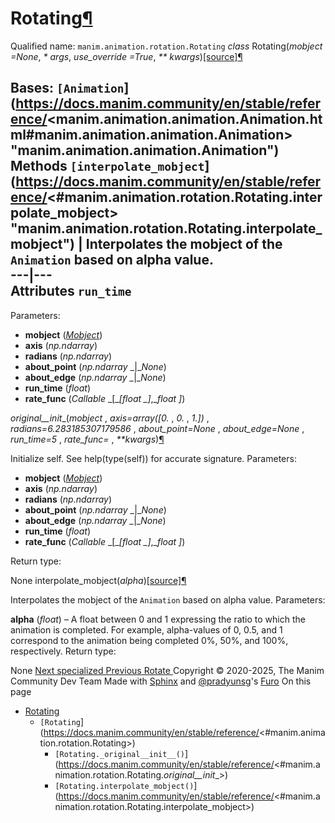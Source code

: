 # Rotating[¶](https://docs.manim.community/en/stable/reference/<#rotating> "Link to this heading")
Qualified name: `manim.animation.rotation.Rotating`
_class_ Rotating(_mobject =None_, _* args_, _use_override =True_, _** kwargs_)[[source]](https://docs.manim.community/en/stable/reference/<../_modules/manim/animation/rotation.html#Rotating>)[¶](https://docs.manim.community/en/stable/reference/<#manim.animation.rotation.Rotating> "Link to this definition")
    
Bases: `[Animation`](https://docs.manim.community/en/stable/reference/<manim.animation.animation.Animation.html#manim.animation.animation.Animation> "manim.animation.animation.Animation")
Methods
`[interpolate_mobject`](https://docs.manim.community/en/stable/reference/<#manim.animation.rotation.Rotating.interpolate_mobject> "manim.animation.rotation.Rotating.interpolate_mobject") | Interpolates the mobject of the `Animation` based on alpha value.  
---|---  
Attributes
`run_time`  
---  
Parameters:
    
  * **mobject** ([_Mobject_](https://docs.manim.community/en/stable/reference/<manim.mobject.mobject.Mobject.html#manim.mobject.mobject.Mobject> "manim.mobject.mobject.Mobject"))
  * **axis** (_np.ndarray_)
  * **radians** (_np.ndarray_)
  * **about_point** (_np.ndarray_ _|__None_)
  * **about_edge** (_np.ndarray_ _|__None_)
  * **run_time** (_float_)
  * **rate_func** (_Callable_ _[__[__float_ _]__,__float_ _]_)


_original__init__(_mobject_ , _axis=array([0._ , _0._ , _1.])_ , _radians=6.283185307179586_ , _about_point=None_ , _about_edge=None_ , _run_time=5_ , _rate_func= <function linear>_, _**kwargs_)[¶](https://docs.manim.community/en/stable/reference/<#manim.animation.rotation.Rotating._original__init__> "Link to this definition")
    
Initialize self. See help(type(self)) for accurate signature.
Parameters:
    
  * **mobject** ([_Mobject_](https://docs.manim.community/en/stable/reference/<manim.mobject.mobject.Mobject.html#manim.mobject.mobject.Mobject> "manim.mobject.mobject.Mobject"))
  * **axis** (_np.ndarray_)
  * **radians** (_np.ndarray_)
  * **about_point** (_np.ndarray_ _|__None_)
  * **about_edge** (_np.ndarray_ _|__None_)
  * **run_time** (_float_)
  * **rate_func** (_Callable_ _[__[__float_ _]__,__float_ _]_)


Return type:
    
None
interpolate_mobject(_alpha_)[[source]](https://docs.manim.community/en/stable/reference/<../_modules/manim/animation/rotation.html#Rotating.interpolate_mobject>)[¶](https://docs.manim.community/en/stable/reference/<#manim.animation.rotation.Rotating.interpolate_mobject> "Link to this definition")
    
Interpolates the mobject of the `Animation` based on alpha value.
Parameters:
    
**alpha** (_float_) – A float between 0 and 1 expressing the ratio to which the animation is completed. For example, alpha-values of 0, 0.5, and 1 correspond to the animation being completed 0%, 50%, and 100%, respectively.
Return type:
    
None
[ Next specialized ](https://docs.manim.community/en/stable/reference/<manim.animation.specialized.html>) [ Previous Rotate ](https://docs.manim.community/en/stable/reference/<manim.animation.rotation.Rotate.html>)
Copyright © 2020-2025, The Manim Community Dev Team 
Made with [Sphinx](https://docs.manim.community/en/stable/reference/<https:/www.sphinx-doc.org/>) and [@pradyunsg](https://docs.manim.community/en/stable/reference/<https:/pradyunsg.me>)'s [Furo](https://docs.manim.community/en/stable/reference/<https:/github.com/pradyunsg/furo>)
On this page 
  * [Rotating](https://docs.manim.community/en/stable/reference/<#>)
    * `[Rotating`](https://docs.manim.community/en/stable/reference/<#manim.animation.rotation.Rotating>)
      * `[Rotating._original__init__()`](https://docs.manim.community/en/stable/reference/<#manim.animation.rotation.Rotating._original__init__>)
      * `[Rotating.interpolate_mobject()`](https://docs.manim.community/en/stable/reference/<#manim.animation.rotation.Rotating.interpolate_mobject>)


